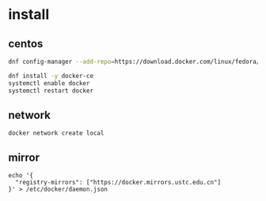 # install

## centos

```bash
dnf config-manager --add-repo=https://download.docker.com/linux/fedora/docker-ce.repo

dnf install -y docker-ce
systemctl enable docker
systemctl restart docker
```

## network

```
docker network create local
```

## mirror

```
echo '{
  "registry-mirrors": ["https://docker.mirrors.ustc.edu.cn"]
}' > /etc/docker/daemon.json
```

